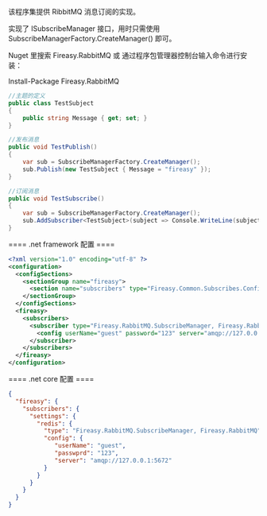 该程序集提供 RibbitMQ 消息订阅的实现。

实现了 ISubscribeManager 接口，用时只需使用 SubscribeManagerFactory.CreateManager() 即可。

Nuget 里搜索 Fireasy.RabbitMQ 或 通过程序包管理器控制台输入命令进行安装： 

Install-Package Fireasy.RabbitMQ

```C#
//主题的定义
public class TestSubject
{
    public string Message { get; set; }
}

//发布消息
public void TestPublish()
{
    var sub = SubscribeManagerFactory.CreateManager();
    sub.Publish(new TestSubject { Message = "fireasy" });
}

//订阅消息
public void TestSubscribe()
{
    var sub = SubscribeManagerFactory.CreateManager();
    sub.AddSubscriber<TestSubject>(subject => Console.WriteLine(subject.Message));
}
```

==== .net framework 配置 ====
```XML
<?xml version="1.0" encoding="utf-8" ?>
<configuration>
  <configSections>
    <sectionGroup name="fireasy">
      <section name="subscribers" type="Fireasy.Common.Subscribes.Configuration.SubscribeConfigurationSectionHandler, Fireasy.Common" />
    </sectionGroup>
  </configSections>
  <fireasy>
    <subscribers>
      <subscriber type="Fireasy.RabbitMQ.SubscribeManager, Fireasy.RabbitMQ">
        <config userName="guest" password="123" server="amqp://127.0.0.1:5672" />
      </subscriber>
    </subscribers>
  </fireasy>
</configuration>
```

==== .net core 配置 ====
```json
{
  "fireasy": {
    "subscribers": {
      "settings": {
        "redis": {
          "type": "Fireasy.RabbitMQ.SubscribeManager, Fireasy.RabbitMQ",
          "config": {
             "userName": "guest",
             "passwprd": "123",
             "server": "amqp://127.0.0.1:5672"
          }
        }
      }
    }
  }
}
```
